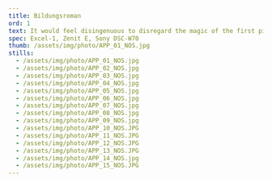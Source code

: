 ```yaml
---
title: Bildungsroman
ord: 1
text: It would feel disingenuous to disregard the magic of the first pictures one takes, especially in the days of film. These are some first images that I “owned” that I felt reflected the world and people around me at the time of capturing.
spec: Excel-1, Zenit E, Sony DSC-W70
thumb: /assets/img/photo/APP_01_NOS.jpg
stills:
  - /assets/img/photo/APP_01_NOS.jpg
  - /assets/img/photo/APP_02_NOS.jpg
  - /assets/img/photo/APP_03_NOS.jpg
  - /assets/img/photo/APP_04_NOS.jpg
  - /assets/img/photo/APP_05_NOS.jpg
  - /assets/img/photo/APP_06_NOS.jpg
  - /assets/img/photo/APP_07_NOS.jpg
  - /assets/img/photo/APP_08_NOS.jpg
  - /assets/img/photo/APP_09_NOS.jpg
  - /assets/img/photo/APP_10_NOS.JPG
  - /assets/img/photo/APP_11_NOS.JPG
  - /assets/img/photo/APP_12_NOS.JPG
  - /assets/img/photo/APP_13_NOS.JPG
  - /assets/img/photo/APP_14_NOS.jpg
  - /assets/img/photo/APP_15_NOS.JPG
---
```

